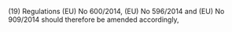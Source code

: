 (19) Regulations (EU) No 600/2014, (EU) No 596/2014 and (EU) No 909/2014 should therefore be amended accordingly,